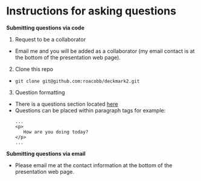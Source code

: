 # Instructions for asking questions

**Submitting questions via code**

1) Request to be a collaborator
  - Email me and you will be added as a collaborator (my email contact is at the bottom of the presentation web page).
2) Clone this repo
  - `git clone git@github.com:roacobb/deckmark2.git`
3) Question formatting
  - There is a questions section located [here](https://github.com/roacobb/webdeckdw/blob/9aa3c3ee35ddf1181742f134139c6e26b6f5ac69/src/components/Main.js#L222)
  - Questions can be placed within paragraph tags for example: 
    ```
    ...
    <p>
       How are you doing today?
    </p>
    ...
    ```

**Submitting questions via email**

- Please email me at the contact information at the bottom of the presentation web page. 